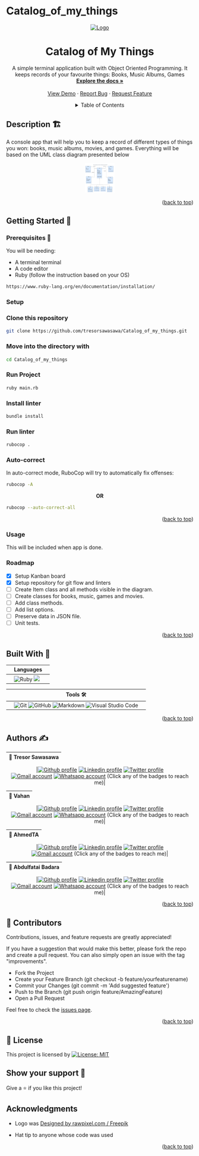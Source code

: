 # Catalog_of_my_things

<div id="top"></div>
<!-- PROJECT LOGO -->
<div align="center">
  <a href="https://github.com/tresorsawasawa/Catalog_of_my_things">
    <img src="./images/logo.jpg" alt="Logo" width="80" height="80">
  </a>

  <h1 align="center">Catalog of My Things</h1>

  <p align="center">
    A simple terminal application built with Object Oriented Programming. It keeps records of your favourite things: Books, Music Albums, Games    
    <br />
    <a href="https://github.com/fobadara/tresorsawasawa/Catalog_of_my_things#readme"><strong>Explore the docs »</strong></a>
    <br />
    <br />
    <a href="https://github.com/tresorsawasawa/Catalog_of_my_things">View Demo</a>
    ·
    <a href="https://github.com/tresorsawasawa/Catalog_of_my_things/issues">Report Bug</a>
    ·
    <a href="https://github.com/tresorsawasawa/Catalog_of_my_things/issues">Request Feature</a>
  </p>
</div>

<!-- TABLE OF CONTENTS -->
<details>
<summary align="center">Table of Contents</summary>

- [Catalog_of_my_things](#catalog_of_my_things)
  - [Description 🏗️](#description-️)
  - [Getting Started 🏁](#getting-started-)
    - [Prerequisites 📜](#prerequisites-)
    - [Setup](#setup)
    - [Clone this repository](#clone-this-repository)
    - [Move into the directory with](#move-into-the-directory-with)
    - [Run Project](#run-project)
    - [Install linter](#install-linter)
    - [Run linter](#run-linter)
    - [Auto-correct](#auto-correct)
    - [Usage](#usage)
    - [Roadmap](#roadmap)
  - [Built With 🔨](#built-with-)
  - [Authors ✍️](#authors-️)
  - [🤝 Contributors](#-contributors)
  - [📝 License](#-license)
  - [Show your support 💪](#show-your-support-)
  - [Acknowledgments](#acknowledgments)
  </details>

<!-- About the project -->
<!-- [App screenshot](https://example.com) -->

## Description 🏗️

A console app that will help you to keep a record of different types of things you won: books, music albums, movies, and games. Everything will be based on the UML class diagram presented below

<div align="center">
  <a href="https://github.com/tresorsawasawa/Catalog_of_my_things">
    <img src="./images/catalog.png" alt="Logo" width="80" height="80">
  </a>
</div>

<p align="right">(<a href="#top">back to top</a>)</p>

## Getting Started 🏁

### Prerequisites 📜

You will be needing:

- A terminal terminal
- A code editor
- Ruby (follow the instruction based on your OS)

```bash
https://www.ruby-lang.org/en/documentation/installation/
```

### Setup

### Clone this repository

```bash
git clone https://github.com/tresorsawasawa/Catalog_of_my_things.git
```

### Move into the directory with

```bash
cd Catalog_of_my_things
```

### Run Project

```bash
ruby main.rb
```

### Install linter

```bash
bundle install
```

### Run linter

```bash
rubocop .
```

### Auto-correct

In auto-correct mode, RuboCop will try to automatically fix offenses:

```bash
rubocop -A
```

**<div align=center>OR</div>**

```bash
rubocop --auto-correct-all
```

<p align="right">(<a href="#top">back to top</a>)</p>

<!-- USAGE EXAMPLES -->

### Usage

This will be included when app is done.

<!-- ROADMAP -->

### Roadmap

- [x] Setup Kanban board
- [x] Setup repository for git flow and linters
- [ ] Create Item class and all methods visible in the diagram.
- [ ] Create classes for books, music, games and movies.
- [ ] Add class methods.
- [ ] Add list options.
- [ ] Preserve data in JSON file.
- [ ] Unit tests.

<p align="right">(<a href="#top">back to top</a>)</p>

## Built With 🔨

<div align="center">

|     | Languages                                                                                                                                                                                                  |     |
| --- | ---------------------------------------------------------------------------------------------------------------------------------------------------------------------------------------------------------- | --- |
|     | ![Ruby](https://img.shields.io/badge/-Ruby-000000?style=flat&logo=ruby&logoColor=red) <img src="https://img.shields.io/badge/postgres-%23316192.svg?style=for-the-badge&logo=postgresql&logoColor=white"/> |     |

</div>

<div align="center">

|     | Tools 🛠️                                                                                                                                                                                                                                                                                                                                                                                                                                                                              |     |
| --- | ------------------------------------------------------------------------------------------------------------------------------------------------------------------------------------------------------------------------------------------------------------------------------------------------------------------------------------------------------------------------------------------------------------------------------------------------------------------------------------- | --- |
|     | ![Git](https://img.shields.io/badge/git-%23F05033.svg?style=for-the-badge&logo=git&logoColor=white) ![GitHub](https://img.shields.io/badge/github-%23121011.svg?style=for-the-badge&logo=github&logoColor=white) ![Markdown](https://img.shields.io/badge/markdown-%23000000.svg?style=for-the-badge&logo=markdown&logoColor=white) ![Visual Studio Code](https://img.shields.io/badge/Visual%20Studio%20Code-0078d7.svg?style=for-the-badge&logo=visual-studio-code&logoColor=white) |     |

<p align="right">(<a href="#top">back to top</a>)</p>
</div>

## Authors ✍️

<div align="center">

| 👤 Tresor Sawasawa |
| ------------------ |

|<a target="_blank" href="https://github.com/tresorsawasawa"><img src="https://img.shields.io/badge/github-%23121011.svg?style=for-the-badge&logo=github&logoColor=white" alt="Github profile"></a> <a target="_blank" href="https://www.linkedin.com/in/tresor-sawasawa"><img src="https://img.shields.io/badge/-LinkedIn-0077b5?style=for-the-badge&logo=LinkedIn&logoColor=white" alt="Linkedin profile"></a> <a target="_blank" href="https://twitter.com/TresorSawasawa"><img src="https://img.shields.io/badge/-Twitter-1DA1F2?style=for-the-badge&logo=Twitter&logoColor=white" alt="Twitter profile"></a>  
<a target="_blank" href="mailto:tresorsawasawa@gmail.com"><img src="https://img.shields.io/badge/-Gmail-D14836?style=for-the-badge&logo=Gmail&logoColor=white" alt="Gmail account"></a> <a target="_blank" href="https://wa.me/+250786330283"> <img src="https://img.shields.io/badge/WhatsApp-25D366?style=for-the-badge&logo=whatsapp&logoColor=white" alt="Whatsapp account"></a>
(Click any of the badges to reach me)|

| 👤 Vahan |
| -------- |

|<a target="_blank" href="https://github.com/fobadara"><img src="https://img.shields.io/badge/github-%23121011.svg?style=for-the-badge&logo=github&logoColor=white" alt="Github profile"></a> <a target="_blank" href="https://www.linkedin.com/in/fob90s"><img src="https://img.shields.io/badge/-LinkedIn-0077b5?style=for-the-badge&logo=LinkedIn&logoColor=white" alt="Linkedin profile"></a> <a target="_blank" href="https://twitter.com/fob90s"><img src="https://img.shields.io/badge/-Twitter-1DA1F2?style=for-the-badge&logo=Twitter&logoColor=white" alt="Twitter profile"></a>  
<a target="_blank" href="mailto:fob90s@gmail.com"><img src="https://img.shields.io/badge/-Gmail-D14836?style=for-the-badge&logo=Gmail&logoColor=white" alt="Gmail account"></a> <a target="_blank" href="https://wa.me/+2349066478370"> <img src="https://img.shields.io/badge/WhatsApp-25D366?style=for-the-badge&logo=whatsapp&logoColor=white" alt="Whatsapp account"></a>
(Click any of the badges to reach me)|

| 👤 AhmedTA |
| ---------- |

|<a target="_blank" href="https://github.com/ahmedtaa"><img src="https://img.shields.io/badge/github-%23121011.svg?style=for-the-badge&logo=github&logoColor=white" alt="Github profile"></a> <a target="_blank" href="https://www.linkedin.com/in/ahmedtaa"><img src="https://img.shields.io/badge/-LinkedIn-0077b5?style=for-the-badge&logo=LinkedIn&logoColor=white" alt="Linkedin profile"></a> <a target="_blank" href="https://twitter.com/_ahmedta"><img src="https://img.shields.io/badge/-Twitter-1DA1F2?style=for-the-badge&logo=Twitter&logoColor=white" alt="Twitter profile"></a>  
<a target="_blank" href="mailto:a.alrakhawy@gmail.com"><img src="https://img.shields.io/badge/-Gmail-D14836?style=for-the-badge&logo=Gmail&logoColor=white" alt="Gmail account"></a>
(Click any of the badges to reach me)|

| 👤 Abdulfatai Badara |
| -------------------- |

|<a target="_blank" href="https://github.com/fobadara"><img src="https://img.shields.io/badge/github-%23121011.svg?style=for-the-badge&logo=github&logoColor=white" alt="Github profile"></a> <a target="_blank" href="https://www.linkedin.com/in/fob90s"><img src="https://img.shields.io/badge/-LinkedIn-0077b5?style=for-the-badge&logo=LinkedIn&logoColor=white" alt="Linkedin profile"></a> <a target="_blank" href="https://twitter.com/fob90s"><img src="https://img.shields.io/badge/-Twitter-1DA1F2?style=for-the-badge&logo=Twitter&logoColor=white" alt="Twitter profile"></a>  
<a target="_blank" href="mailto:fob90s@gmail.com"><img src="https://img.shields.io/badge/-Gmail-D14836?style=for-the-badge&logo=Gmail&logoColor=white" alt="Gmail account"></a> <a target="_blank" href="https://wa.me/+2349066478370"> <img src="https://img.shields.io/badge/WhatsApp-25D366?style=for-the-badge&logo=whatsapp&logoColor=white" alt="Whatsapp account"></a>
(Click any of the badges to reach me)|

</div>

<p align="right">(<a href="#top">back to top</a>)</p>

## 🤝 Contributors

Contributions, issues, and feature requests are greatly appreciated!

If you have a suggestion that would make this better, please fork the repo and create a pull request. You can also simply open an issue with the tag "improvements".

- Fork the Project
- Create your Feature Branch (git checkout -b feature/yourfeaturename)
- Commit your Changes (git commit -m 'Add suggested feature')
- Push to the Branch (git push origin feature/AmazingFeature)
- Open a Pull Request

Feel free to check the [issues page](https://github.com/fobadara/tresorsawasawa/Catalog_of_my_things/issues).

<p align="right">(<a href="#top">back to top</a>)</p>

## 📝 License

This project is licensed by [![License: MIT](https://img.shields.io/badge/License-MIT-yellow.svg)](LICENSE)

## Show your support 💪

Give a ⭐️ if you like this project!

## Acknowledgments

- Logo was <a href="http://www.freepik.com">Designed by rawpixel.com / Freepik</a>

- Hat tip to anyone whose code was used

<p align="right">(<a href="#top">back to top</a>)</p>
